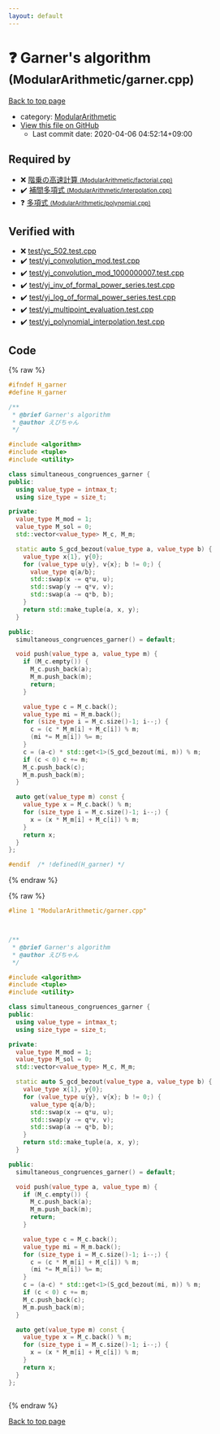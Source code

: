 ```yaml
---
layout: default
---
```


<!-- mathjax config similar to math.stackexchange -->
<script type="text/javascript" async
  src="https://cdnjs.cloudflare.com/ajax/libs/mathjax/2.7.5/MathJax.js?config=TeX-MML-AM_CHTML">
</script>
<script type="text/x-mathjax-config">
  MathJax.Hub.Config({
    TeX: { equationNumbers: { autoNumber: "AMS" }},
    tex2jax: {
      inlineMath: [ ['$','$'] ],
      processEscapes: true
    },
    "HTML-CSS": { matchFontHeight: false },
    displayAlign: "left",
    displayIndent: "2em"
  });
</script>

<script type="text/javascript" src="https://cdnjs.cloudflare.com/ajax/libs/jquery/3.4.1/jquery.min.js"></script>
<script src="https://cdn.jsdelivr.net/npm/jquery-balloon-js@1.1.2/jquery.balloon.min.js" integrity="sha256-ZEYs9VrgAeNuPvs15E39OsyOJaIkXEEt10fzxJ20+2I=" crossorigin="anonymous"></script>
<script type="text/javascript" src="../../assets/js/copy-button.js"></script>
<link rel="stylesheet" href="../../assets/css/copy-button.css" />


# :question: Garner's algorithm <small>(ModularArithmetic/garner.cpp)</small>

<a href="../../index.html">Back to top page</a>

* category: <a href="../../index.html#495e431c85de4c533fce4ff12db613fe">ModularArithmetic</a>
* <a href="{{ site.github.repository_url }}/blob/master/ModularArithmetic/garner.cpp">View this file on GitHub</a>
    - Last commit date: 2020-04-06 04:52:14+09:00




## Required by

* :x: <a href="factorial.cpp.html">階乗の高速計算 <small>(ModularArithmetic/factorial.cpp)</small></a>
* :heavy_check_mark: <a href="interpolation.cpp.html">補間多項式 <small>(ModularArithmetic/interpolation.cpp)</small></a>
* :question: <a href="polynomial.cpp.html">多項式 <small>(ModularArithmetic/polynomial.cpp)</small></a>


## Verified with

* :x: <a href="../../verify/test/yc_502.test.cpp.html">test/yc_502.test.cpp</a>
* :heavy_check_mark: <a href="../../verify/test/yj_convolution_mod.test.cpp.html">test/yj_convolution_mod.test.cpp</a>
* :heavy_check_mark: <a href="../../verify/test/yj_convolution_mod_1000000007.test.cpp.html">test/yj_convolution_mod_1000000007.test.cpp</a>
* :heavy_check_mark: <a href="../../verify/test/yj_inv_of_formal_power_series.test.cpp.html">test/yj_inv_of_formal_power_series.test.cpp</a>
* :heavy_check_mark: <a href="../../verify/test/yj_log_of_formal_power_series.test.cpp.html">test/yj_log_of_formal_power_series.test.cpp</a>
* :heavy_check_mark: <a href="../../verify/test/yj_multipoint_evaluation.test.cpp.html">test/yj_multipoint_evaluation.test.cpp</a>
* :heavy_check_mark: <a href="../../verify/test/yj_polynomial_interpolation.test.cpp.html">test/yj_polynomial_interpolation.test.cpp</a>


## Code

<a id="unbundled"></a>
{% raw %}
```cpp
#ifndef H_garner
#define H_garner

/**
 * @brief Garner's algorithm
 * @author えびちゃん
 */

#include <algorithm>
#include <tuple>
#include <utility>

class simultaneous_congruences_garner {
public:
  using value_type = intmax_t;
  using size_type = size_t;

private:
  value_type M_mod = 1;
  value_type M_sol = 0;
  std::vector<value_type> M_c, M_m;

  static auto S_gcd_bezout(value_type a, value_type b) {
    value_type x{1}, y{0};
    for (value_type u{y}, v{x}; b != 0;) {
      value_type q{a/b};
      std::swap(x -= q*u, u);
      std::swap(y -= q*v, v);
      std::swap(a -= q*b, b);
    }
    return std::make_tuple(a, x, y);
  }

public:
  simultaneous_congruences_garner() = default;

  void push(value_type a, value_type m) {
    if (M_c.empty()) {
      M_c.push_back(a);
      M_m.push_back(m);
      return;
    }

    value_type c = M_c.back();
    value_type mi = M_m.back();
    for (size_type i = M_c.size()-1; i--;) {
      c = (c * M_m[i] + M_c[i]) % m;
      (mi *= M_m[i]) %= m;
    }
    c = (a-c) * std::get<1>(S_gcd_bezout(mi, m)) % m;
    if (c < 0) c += m;
    M_c.push_back(c);
    M_m.push_back(m);
  }

  auto get(value_type m) const {
    value_type x = M_c.back() % m;
    for (size_type i = M_c.size()-1; i--;) {
      x = (x * M_m[i] + M_c[i]) % m;
    }
    return x;
  }
};

#endif  /* !defined(H_garner) */

```
{% endraw %}

<a id="bundled"></a>
{% raw %}
```cpp
#line 1 "ModularArithmetic/garner.cpp"



/**
 * @brief Garner's algorithm
 * @author えびちゃん
 */

#include <algorithm>
#include <tuple>
#include <utility>

class simultaneous_congruences_garner {
public:
  using value_type = intmax_t;
  using size_type = size_t;

private:
  value_type M_mod = 1;
  value_type M_sol = 0;
  std::vector<value_type> M_c, M_m;

  static auto S_gcd_bezout(value_type a, value_type b) {
    value_type x{1}, y{0};
    for (value_type u{y}, v{x}; b != 0;) {
      value_type q{a/b};
      std::swap(x -= q*u, u);
      std::swap(y -= q*v, v);
      std::swap(a -= q*b, b);
    }
    return std::make_tuple(a, x, y);
  }

public:
  simultaneous_congruences_garner() = default;

  void push(value_type a, value_type m) {
    if (M_c.empty()) {
      M_c.push_back(a);
      M_m.push_back(m);
      return;
    }

    value_type c = M_c.back();
    value_type mi = M_m.back();
    for (size_type i = M_c.size()-1; i--;) {
      c = (c * M_m[i] + M_c[i]) % m;
      (mi *= M_m[i]) %= m;
    }
    c = (a-c) * std::get<1>(S_gcd_bezout(mi, m)) % m;
    if (c < 0) c += m;
    M_c.push_back(c);
    M_m.push_back(m);
  }

  auto get(value_type m) const {
    value_type x = M_c.back() % m;
    for (size_type i = M_c.size()-1; i--;) {
      x = (x * M_m[i] + M_c[i]) % m;
    }
    return x;
  }
};



```
{% endraw %}

<a href="../../index.html">Back to top page</a>

